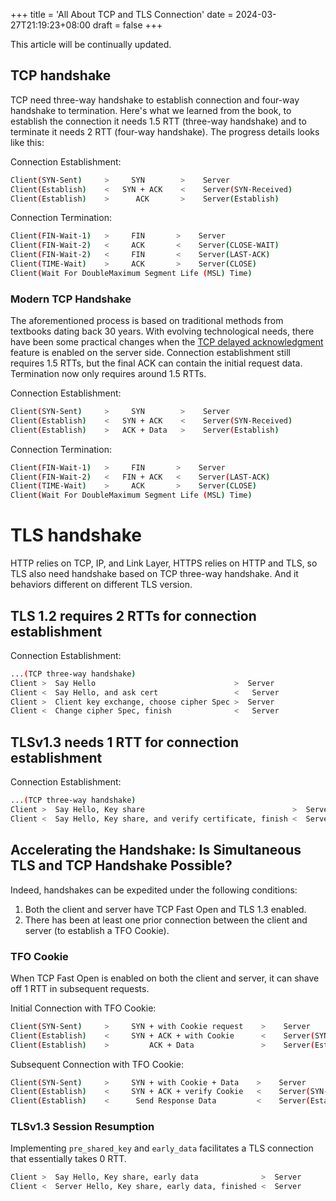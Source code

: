 +++
title = 'All About TCP and TLS Connection'
date = 2024-03-27T21:19:23+08:00
draft = false
+++

This article will be continually updated.

## TCP handshake

TCP need three-way handshake to establish connection and four-way handshake to termination. Here's what we learned from the book, to establish the connection it needs 1.5 RTT (three-way handshake) and to terminate it needs 2 RTT (four-way handshake). The progress details looks like this:

Connection Establishment:
```bash
Client(SYN-Sent)     >     SYN        >    Server
Client(Establish)    <   SYN + ACK    <    Server(SYN-Received)
Client(Establish)    >      ACK       >    Server(Establish)
```

Connection Termination:
```bash
Client(FIN-Wait-1)   >     FIN       >    Server
Client(FIN-Wait-2)   <     ACK       <    Server(CLOSE-WAIT)
Client(FIN-Wait-2)   <     FIN       <    Server(LAST-ACK)
Client(TIME-Wait)    >     ACK       >    Server(CLOSE)
Client(Wait For DoubleMaximum Segment Life (MSL) Time)
```

### Modern TCP Handshake
The aforementioned process is based on traditional methods from textbooks dating back 30 years. With evolving technological needs, there have been some practical changes when the [TCP delayed acknowledgment](https://en.wikipedia.org/wiki/TCP_delayed_acknowledgment) feature is enabled on the server side. Connection establishment still requires 1.5 RTTs, but the final ACK can contain the initial request data. Termination now only requires around 1.5 RTTs.

Connection Establishment:
```bash
Client(SYN-Sent)     >     SYN        >    Server
Client(Establish)    <   SYN + ACK    <    Server(SYN-Received)
Client(Establish)    >   ACK + Data   >    Server(Establish)
```

Connection Termination:
```bash
Client(FIN-Wait-1)   >     FIN       >    Server
Client(FIN-Wait-2)   <   FIN + ACK   <    Server(LAST-ACK)
Client(TIME-Wait)    >     ACK       >    Server(CLOSE)
Client(Wait For DoubleMaximum Segment Life (MSL) Time)
```

# TLS handshake
HTTP relies on TCP, IP, and Link Layer, HTTPS relies on HTTP and TLS, so TLS also need handshake based on TCP three-way handshake. And it behaviors different on different TLS version.

## TLS 1.2 requires 2 RTTs for connection establishment

Connection Establishment:
```bash
...(TCP three-way handshake)
Client >  Say Hello                               >  Server
Client <  Say Hello, and ask cert                 <   Server
Client >  Client key exchange, choose cipher Spec >  Server
Client <  Change cipher Spec, finish              <   Server
```

## TLSv1.3 needs 1 RTT for connection establishment

Connection Establishment:
```bash
...(TCP three-way handshake)
Client >  Say Hello, Key share                                 >  Server
Client <  Say Hello, Key share, and verify certificate, finish <  Server
```

## Accelerating the Handshake: Is Simultaneous TLS and TCP Handshake Possible?

Indeed, handshakes can be expedited under the following conditions:

1. Both the client and server have TCP Fast Open and TLS 1.3 enabled.
2. There has been at least one prior connection between the client and server (to establish a TFO Cookie).


### TFO Cookie
When TCP Fast Open is enabled on both the client and server, it can shave off 1 RTT in subsequent requests.

Initial Connection with TFO Cookie:
```bash
Client(SYN-Sent)     >     SYN + with Cookie request    >    Server
Client(Establish)    <     SYN + ACK + with Cookie      <    Server(SYN-Received)
Client(Establish)    >         ACK + Data               >    Server(Establish)
```

Subsequent Connection with TFO Cookie:
```bash
Client(SYN-Sent)     >     SYN + with Cookie + Data    >    Server
Client(Establish)    <     SYN + ACK + verify Cookie   <    Server(SYN-Received)
Client(Establish)    <      Send Response Data         <    Server(Establish)
```

### TLSv1.3 Session Resumption
Implementing `pre_shared_key` and `early_data` facilitates a TLS connection that essentially takes 0 RTT.

```bash
Client >  Say Hello, Key share, early data              >  Server
Client <  Server Hello, Key share, early data, finished <  Server
```